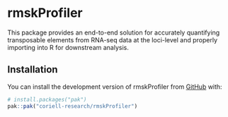 
<!-- README.md is generated from README.Rmd. Please edit that file -->

# rmskProfiler

<!-- badges: start -->
<!-- badges: end -->

This package provides an end-to-end solution for accurately quantifying
transposable elements from RNA-seq data at the loci-level and properly
importing into R for downstream analysis.

## Installation

You can install the development version of rmskProfiler from
[GitHub](https://github.com/) with:

``` r
# install.packages("pak")
pak::pak("coriell-research/rmskProfiler")
```

